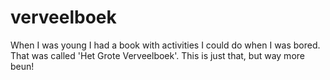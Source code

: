 # verveelboek
When I was young I had a book with activities I could do when I was bored. That was called 'Het Grote Verveelboek'. This is just that, but way more beun!
